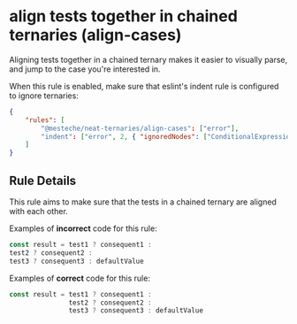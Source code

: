 # align tests together in chained ternaries (align-cases)

Aligning tests together in a chained ternary makes it easier to visually parse, and jump to the case you're interested in.

When this rule is enabled, make sure that eslint's indent rule is configured to ignore ternaries:

```json
{
    "rules": [
        "@mesteche/neat-ternaries/align-cases": ["error"],
        "indent": ["error", 2, { "ignoredNodes": ["ConditionalExpression"] }]
    ]
}
```

## Rule Details

This rule aims to make sure that the tests in a chained ternary are aligned with each other.

Examples of **incorrect** code for this rule:

```js
const result = test1 ? consequent1 : 
test2 ? consequent2 : 
test3 ? consequent3 : defaultValue
```

Examples of **correct** code for this rule:

```js
const result = test1 ? consequent1 : 
               test2 ? consequent2 : 
               test3 ? consequent3 : defaultValue
```

